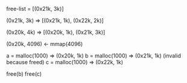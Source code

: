 
free-list = [(0x21k, 3k)]

(0x21k, 3k) => [(0x21k, 1k), (0x22k, 2k)]

(0x20k, 4k) => [(0x20k, 1k), (0x21k, 3k)]

(0x20k, 4096)  <- mmap(4096)


a = malloc(1000)   => (0x20k, 1k)
b = malloc(1000)   => (0x21k, 1k) (invalid because freed)
c = malloc(1000)   => (0x22k, 1k)

free(b)
free(c)

